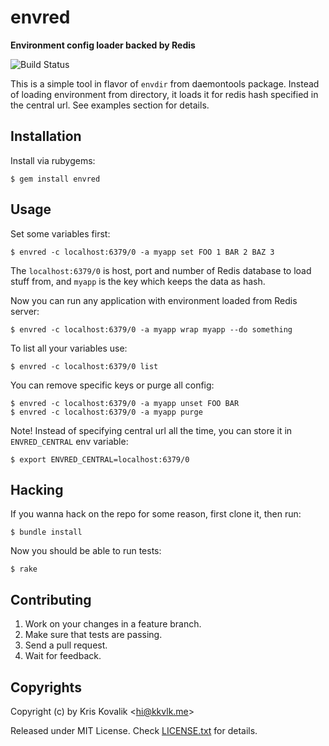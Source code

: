 # envred

**Environment config loader backed by Redis**

![Build Status](https://app.wercker.com/status/0aa6c6c8ed8cd84fb608604ae7dc7604/s/)

This is a simple tool in flavor of `envdir` from daemontools package. Instead of
loading environment from directory, it loads it for redis hash specified in
the central url. See examples section for details.

## Installation

Install via rubygems:

    $ gem install envred

## Usage

Set some variables first:

    $ envred -c localhost:6379/0 -a myapp set FOO 1 BAR 2 BAZ 3

The `localhost:6379/0` is host, port and number of Redis database to load
stuff from, and `myapp` is the key which keeps the data as hash.

Now you can run any application with environment loaded from Redis server:

    $ envred -c localhost:6379/0 -a myapp wrap myapp --do something

To list all your variables use:

    $ envred -c localhost:6379/0 list

You can remove specific keys or purge all config:

    $ envred -c localhost:6379/0 -a myapp unset FOO BAR
    $ envred -c localhost:6379/0 -a myapp purge

Note! Instead of specifying central url all the time, you can store it in
`ENVRED_CENTRAL` env variable:

    $ export ENVRED_CENTRAL=localhost:6379/0

## Hacking

If you wanna hack on the repo for some reason, first clone it, then run:

    $ bundle install

Now you should be able to run tests:

    $ rake

## Contributing

1. Work on your changes in a feature branch.
2. Make sure that tests are passing.
3. Send a pull request.
4. Wait for feedback.

## Copyrights

Copyright (c) by Kris Kovalik <<hi@kkvlk.me>>

Released under MIT License. Check [LICENSE.txt](LICENSE.txt) for details.

